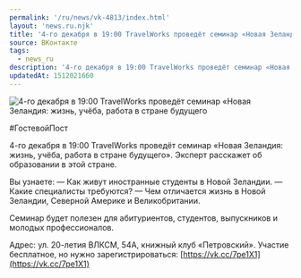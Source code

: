 ```yaml
---
permalink: '/ru/news/vk-4813/index.html'
layout: 'news.ru.njk'
title: '4-го декабря в 19:00 TravelWorks проведёт семинар «Новая Зеландия: жизнь, учёба, работа в стране будущего'
source: ВКонтакте
tags:
  - news_ru
description: '4-го декабря в 19:00 TravelWorks проведёт семинар «Новая Зеландия: жизнь, учёба, работа в стране будущего'
updatedAt: 1512021660
---
```

![4-го декабря в 19:00 TravelWorks проведёт семинар «Новая Зеландия: жизнь, учёба, работа в стране будущего](https://sun9-44.userapi.com/impf/c621700/v621700421/406eb/ZXAihr8c1EE.jpg?size=1280x800&quality=96&sign=646615ee5ad3f76df2be146ee8058e6f&c_uniq_tag=lmp6YlmWaWFBJsrWTaa-s49V6OMqVBmtTgh2e8OStqM&type=album)

#ГостевойПост

4-го декабря в 19:00 TravelWorks проведёт семинар «Новая Зеландия: жизнь, учёба, работа в стране будущего». Эксперт расскажет об образовании в этой стране.

Вы узнаете:
— Как живут иностранные студенты в Новой Зеландии.
— Какие специалисты требуются?
— Чем отличается жизнь в Новой Зеландии, Северной Америке и Великобритании.

Семинар будет полезен для абитуриентов, студентов, выпускников и молодых профессионалов.

Адрес: ул. 20-летия ВЛКСМ, 54А, книжный клуб «Петровский». Участие бесплатное, но нужно зарегистрироваться: [https://vk.cc/7pe1X1](https://vk.cc/7pe1X1)
